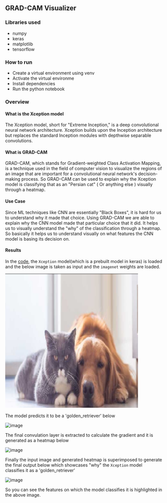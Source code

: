 ## GRAD-CAM Visualizer

### Libraries used
- numpy
- keras
- matplotlib
- tensorflow

### How to run
- Create a virtual environment using venv
- Activate the virtual environme
- Install dependencies
- Run the python notebook

### Overview

#### What is the Xception model
The Xception model, short for "Extreme Inception," is a deep convolutional neural network architecture. Xception builds upon the Inception architecture but replaces the standard Inception modules with depthwise separable convolutions.

#### What is GRAD-CAM
GRAD-CAM, which stands for Gradient-weighted Class Activation Mapping, is a technique used in the field of computer vision to visualize the regions of an image that are important for a convolutional neural network's decision-making process. So GRAD-CAM can be used to explain why the Xception model is classifying that as an "Persian cat" ( Or anything else ) visually through a heatmap.

#### Use Case
Since ML techniques like CNN are essentially "Black Boxes", it is hard for us to understand why it made that choice. Using GRAD-CAM we are able to explain why the CNN model made that particular choice that it did. It helps us to visually understand the "why" of the classification through a heatmap. So basically it helps us to understand visually on what features the CNN model is basing its decision on.

#### Results
In the [code](https://github.com/AMS003010/ML-CaPsule/blob/grad-cam-visualizer/GRAD-CAM-Visualizer/GRAD_CAM_Visualizer.ipynb), the `Xception` model(which is a prebuilt model in keras) is loaded and the below image is taken as input and the `imagenet` weights are loaded.

![dog_cat.png](https://github.com/AMS003010/ML-CaPsule/blob/grad-cam-visualizer/GRAD-CAM-Visualizer/dog_and_cat.png)

The model predicts it to be a 'golden_retriever' below

![image](https://github.com/user-attachments/assets/e044965a-655c-4aaf-b0cf-040bb86ede1b)

The final convulation layer is extracted to calculate the gradient and it is generated as a heatmap below

![image](https://github.com/user-attachments/assets/61af1076-f629-4536-a89b-1122b22ea549)

Finally the input image and generated heatmap is superimposed to generate the final output below which showcases "why" the `Xception` model classifies it as a 'golden_retriever'

![image](https://github.com/user-attachments/assets/ba06662f-b188-46b8-8863-be85066f1e95)

So you can see the features on which the model classifies it is highlighted in the above image.



